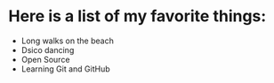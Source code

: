 # Here is a list of my favorite things:
- Long walks on the beach
- Dsico dancing
- Open Source
- Learning Git and GitHub

